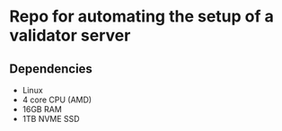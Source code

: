 # Repo for automating the setup of a validator server

## Dependencies
* Linux 
* 4 core CPU (AMD)
* 16GB RAM
* 1TB NVME SSD
